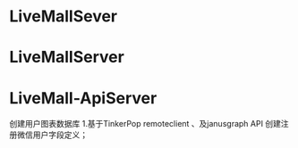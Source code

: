 # LiveMallSever
# LiveMallServer
# LiveMall-ApiServer
创建用户图表数据库
1.基于TinkerPop remoteclient 、及janusgraph API 创建注册微信用户字段定义；

